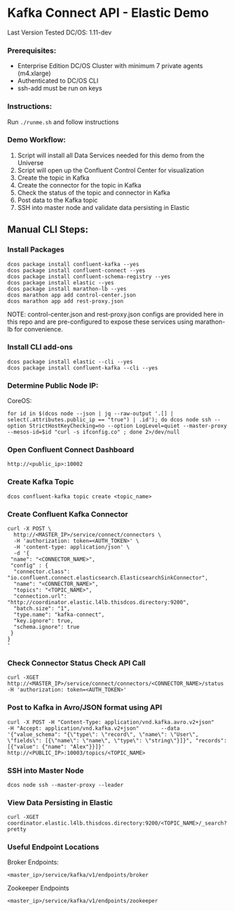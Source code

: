 # Kafka Connect API - Elastic Demo
Last Version Tested DC/OS: 1.11-dev

### Prerequisites:
- Enterprise Edition DC/OS Cluster with minimum 7 private agents (m4.xlarge)
- Authenticated to DC/OS CLI
- ssh-add must be run on keys

### Instructions:
Run ```./runme.sh``` and follow instructions

### Demo Workflow:
1. Script will install all Data Services needed for this demo from the Universe
2. Script will open up the Confluent Control Center for visualization
3. Create the topic in Kafka
4. Create the connector for the topic in Kafka
5. Check the status of the topic and connector in Kafka
6. Post data to the Kafka topic
7. SSH into master node and validate data persisting in Elastic

## Manual CLI Steps:

### Install Packages
```
dcos package install confluent-kafka --yes
dcos package install confluent-connect --yes
dcos package install confluent-schema-registry --yes
dcos package install elastic --yes
dcos package install marathon-lb --yes
dcos marathon app add control-center.json 
dcos marathon app add rest-proxy.json
```
NOTE: control-center.json and rest-proxy.json configs are provided here in this repo and are pre-configured to expose these services using marathon-lb for convenience.

### Install CLI add-ons
```
dcos package install elastic --cli --yes
dcos package install confluent-kafka --cli --yes
```

### Determine Public Node IP:
CoreOS:
```
for id in $(dcos node --json | jq --raw-output '.[] | select(.attributes.public_ip == "true") | .id'); do dcos node ssh --option StrictHostKeyChecking=no --option LogLevel=quiet --master-proxy --mesos-id=$id "curl -s ifconfig.co" ; done 2>/dev/null
```

### Open Confluent Connect Dashboard
```http://<public_ip>:10002```

### Create Kafka Topic
```dcos confluent-kafka topic create <topic_name>```

### Create Confluent Kafka Connector
```
curl -X POST \
  http://<MASTER_IP>/service/connect/connectors \
  -H 'authorization: token=<AUTH_TOKEN>' \
  -H 'content-type: application/json' \
  -d '{
 "name": "<CONNECTOR_NAME>",
 "config" : {
  "connector.class": "io.confluent.connect.elasticsearch.ElasticsearchSinkConnector",
  "name": "<CONNECTOR_NAME>",
  "topics": "<TOPIC_NAME>",
  "connection.url": "http://coordinator.elastic.l4lb.thisdcos.directory:9200",
  "batch.size": "1",
  "type.name": "kafka-connect",
  "key.ignore": true,
  "schema.ignore": true
 }
}
'
```

### Check Connector Status Check API Call
```
curl -XGET http://<MASTER_IP>/service/connect/connectors/<CONNECTOR_NAME>/status -H 'authorization: token=<AUTH_TOKEN>'
```

### Post to Kafka in Avro/JSON format using API
```
curl -X POST -H "Content-Type: application/vnd.kafka.avro.v2+json"       -H "Accept: application/vnd.kafka.v2+json"       --data '{"value_schema": "{\"type\": \"record\", \"name\": \"User\", \"fields\": [{\"name\": \"name\", \"type\": \"string\"}]}", "records": [{"value": {"name": "Alex"}}]}' http://<PUBLIC_IP>:10003/topics/<TOPIC_NAME>
```

### SSH into Master Node
```
dcos node ssh --master-proxy --leader
```

### View Data Persisting in Elastic
```
curl -XGET coordinator.elastic.l4lb.thisdcos.directory:9200/<TOPIC_NAME>/_search?pretty
```

### Useful Endpoint Locations
Broker Endpoints:
```
<master_ip>/service/kafka/v1/endpoints/broker
```
Zookeeper Endpoints
```
<master_ip>/service/kafka/v1/endpoints/zookeeper
```


